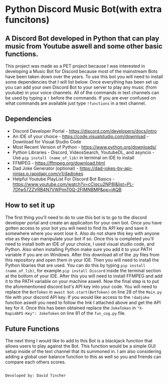 # Python Discord Music Bot(with extra funcitons)

## A Discord Bot developed in Python that can play music from Youtube aswell and some other basic functions. 

This project was made as a PET project because I was interested in developing a Music Bot for Discord because most of the mainstream Bots have been taken down over the years. To use this bot you will need to install some dependencies that I will list below. Once everything has been set up you can add your own Discord Bot to your server to play any music (from youtube) in your voice channels. All of the commands in text channels can be used by typing a `!` before the commands. If you are ever confused on what commands are available just type `!functions` in a text channel. 

## Dependencies
- Discord Developer Portal - https://discord.com/developers/docs/intro
- An IDE of your choice - https://code.visualstudio.com/download - Download for Visual Studio Code
- Most Recent Version of Python - https://www.python.org/downloads/ 
- Python Libraries - Discord, VideosSearch, YoutubeDL, and asyncio - Use `pip install (name_of_lib)` in terminal on IDE to install
- FFMPEG - https://ffmpeg.org/download.html 
- Dad Joke Generator (optional) - https://dad-jokes-by-api-ninjas.p.rapidapi.com/v1/dadjokes 
- Helpful Youtube PlayList For Discord Bot Basics - https://www.youtube.com/watch?v=cCiqcu2NP8I&list=PL-7Dfw57ZZVRB4N7VWPjmT0Q-2FIMNBMP&pp=iAQB

## How to set it up 
The first thing you'll need to do to use this bot is to go to the discord developer portal and create an applicaiton for your own bot. Once you have gotten access to your bot you will need to find its API key and save it somewhere where you wont lose it. Also do not share this key with anyone else as they can manipulate your bot if so. Once this is completed you'll need to install both an IDE of your choice, I used visual studio code, and Python. Also when installing Python make sure you add it to your PATH variable if you are on Windows. After this download all of the .py files from this repository and open them in your IDE. Then you will need to install the Python libaries that are used. You can do this by typing `pip install (name_of_lib)`, for example `pip install Discord` inside the terminal section at the bottom of your IDE. After this you will need to install FFMPEG and add it to the PATH variable on your machine aswell. Now the final step is to put the aforementioned discord bot's API key into your code. You will need to replace the `BotToken` in `await bot.start(BotToken)` on line 28 of the `Main.py` file with your discord API key. If you would like access to the `!dadjoke` function aswell you need to follow the link I attached above and get the API key for it. Once this has been obtained replace the `JokeToken` in `"X-RapidAPI-Key": JokeToken` on line 81 of the `fun_cog.py` file. 

## Future Functions
The next thing I would like to add to this Bot is a blackjack function that allows users to play against the Bot. This function would be a simple GUI setup inside of the text channel that its summoned in. I am also considering adding a global user balance function to this as well so you and friends can compare each others scores. 




                                                                                                                                                                    Devoloped by: David Tincher 